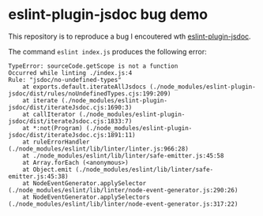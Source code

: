 eslint-plugin-jsdoc bug demo
============================

This repository is to reproduce a bug I encoutered wth
[eslint-plugin-jsdoc](https://github.com/gajus/eslint-plugin-jsdoc).

The command `eslint index.js` produces the following error:

```
TypeError: sourceCode.getScope is not a function
Occurred while linting ./index.js:4
Rule: "jsdoc/no-undefined-types"
    at exports.default.iterateAllJsdocs (./node_modules/eslint-plugin-jsdoc/dist/rules/noUndefinedTypes.cjs:199:209)
    at iterate (./node_modules/eslint-plugin-jsdoc/dist/iterateJsdoc.cjs:1690:3)
    at callIterator (./node_modules/eslint-plugin-jsdoc/dist/iterateJsdoc.cjs:1833:7)
    at *:not(Program) (./node_modules/eslint-plugin-jsdoc/dist/iterateJsdoc.cjs:1891:11)
    at ruleErrorHandler (./node_modules/eslint/lib/linter/linter.js:966:28)
    at ./node_modules/eslint/lib/linter/safe-emitter.js:45:58
    at Array.forEach (<anonymous>)
    at Object.emit (./node_modules/eslint/lib/linter/safe-emitter.js:45:38)
    at NodeEventGenerator.applySelector (./node_modules/eslint/lib/linter/node-event-generator.js:290:26)
    at NodeEventGenerator.applySelectors (./node_modules/eslint/lib/linter/node-event-generator.js:317:22)
```
